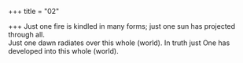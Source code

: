 +++
title = "02"

+++
Just one fire is kindled in many forms; just one sun has projected  
through all.  
Just one dawn radiates over this whole (world). In truth just One has  developed into this whole (world).  